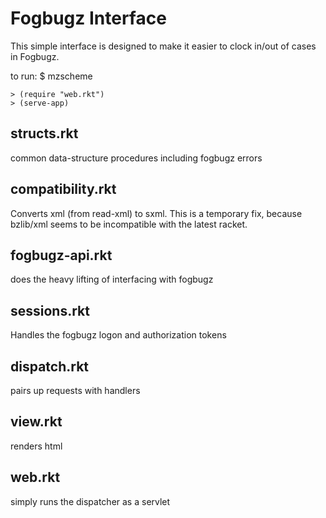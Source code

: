 Fogbugz Interface
================

This simple interface is designed to make it easier to clock in/out of
cases in Fogbugz.

to run: 
    $ mzscheme

    > (require "web.rkt")
    > (serve-app)


structs.rkt
----------

common data-structure procedures including fogbugz errors

compatibility.rkt
--------------

Converts xml (from read-xml) to sxml. This is a temporary fix, because
bzlib/xml seems to be incompatible with the latest racket.

fogbugz-api.rkt
--------------

does the heavy lifting of interfacing with fogbugz

sessions.rkt
-----------

Handles the fogbugz logon and authorization tokens

dispatch.rkt
-----------

pairs up requests with handlers

view.rkt
-------

renders html

web.rkt
------

simply runs the dispatcher as a servlet

